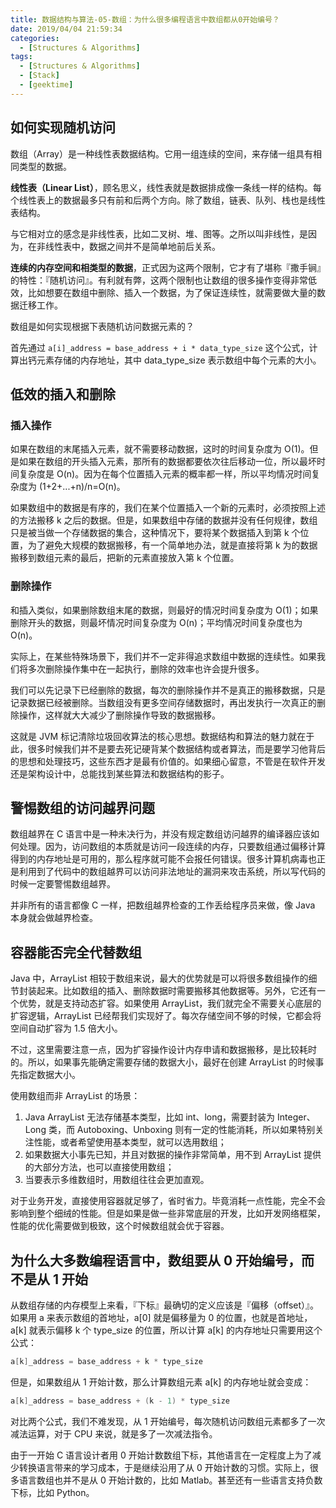 ```yaml
---
title: 数据结构与算法-05-数组：为什么很多编程语言中数组都从0开始编号？
date: 2019/04/04 21:59:34
categories:
  - [Structures & Algorithms]
tags:
  - [Structures & Algorithms]
  - [Stack]
  - [geektime]
---
```


## 如何实现随机访问

数组（Array）是一种线性表数据结构。它用一组连续的空间，来存储一组具有相同类型的数据。

**线性表（Linear List）**，顾名思义，线性表就是数据排成像一条线一样的结构。每个线性表上的数据最多只有前和后两个方向。除了数组，链表、队列、栈也是线性表结构。

与它相对立的感念是非线性表，比如二叉树、堆、图等。之所以叫非线性，是因为，在非线性表中，数据之间并不是简单地前后关系。

**连续的内存空间和相类型的数据**，正式因为这两个限制，它才有了堪称『撒手锏』的特性：『随机访问』。有利就有弊，这两个限制也让数组的很多操作变得非常低效，比如想要在数组中删除、插入一个数据，为了保证连续性，就需要做大量的数据迁移工作。

<!-- more -->

数组是如何实现根据下表随机访问数据元素的？

首先通过 `a[i]_address = base_address + i * data_type_size` 这个公式，计算出钙元素存储的内存地址，其中 data_type_size 表示数组中每个元素的大小。

## 低效的插入和删除

### 插入操作

如果在数组的末尾插入元素，就不需要移动数据，这时的时间复杂度为 O(1)。但是如果在数组的开头插入元素，那所有的数据都要依次往后移动一位，所以最坏时间复杂度是 O(n)。因为在每个位置插入元素的概率都一样，所以平均情况时间复杂度为 (1+2+...+n)/n=O(n)。

如果数组中的数据是有序的，我们在某个位置插入一个新的元素时，必须按照上述的方法搬移 k 之后的数据。但是，如果数组中存储的数据并没有任何规律，数组只是被当做一个存储数据的集合，这种情况下，要将某个数据插入到第 k 个位置，为了避免大规模的数据搬移，有一个简单地办法，就是直接将第 k 为的数据搬移到数组元素的最后，把新的元素直接放入第 k 个位置。

### 删除操作

和插入类似，如果删除数组末尾的数据，则最好的情况时间复杂度为 O(1)；如果删除开头的数据，则最坏情况时间复杂度为 O(n)；平均情况时间复杂度也为 O(n)。

实际上，在某些特殊场景下，我们并不一定非得追求数组中数据的连续性。如果我们将多次删除操作集中在一起执行，删除的效率也许会提升很多。

我们可以先记录下已经删除的数据，每次的删除操作并不是真正的搬移数据，只是记录数据已经被删除。当数组没有更多空间存储数据时，再出发执行一次真正的删除操作，这样就大大减少了删除操作导致的数据搬移。

这就是 JVM 标记清除垃圾回收算法的核心思想。数据结构和算法的魅力就在于此，很多时候我们并不是要去死记硬背某个数据结构或者算法，而是要学习他背后的思想和处理技巧，这些东西才是最有价值的。如果细心留意，不管是在软件开发还是架构设计中，总能找到某些算法和数据结构的影子。

## 警惕数组的访问越界问题

数组越界在 C 语言中是一种未决行为，并没有规定数组访问越界的编译器应该如何处理。因为，访问数组的本质就是访问一段连续的内存，只要数组通过偏移计算得到的内存地址是可用的，那么程序就可能不会报任何错误。很多计算机病毒也正是利用到了代码中的数组越界可以访问非法地址的漏洞来攻击系统，所以写代码的时候一定要警惕数组越界。

并非所有的语言都像 C 一样，把数组越界检查的工作丢给程序员来做，像 Java 本身就会做越界检查。

## 容器能否完全代替数组

Java 中，ArrayList 相较于数组来说，最大的优势就是可以将很多数组操作的细节封装起来。比如数组的插入、删除数据时需要搬移其他数据等。另外，它还有一个优势，就是支持动态扩容。如果使用 ArrayList，我们就完全不需要关心底层的扩容逻辑，ArrayList 已经帮我们实现好了。每次存储空间不够的时候，它都会将空间自动扩容为 1.5 倍大小。

不过，这里需要注意一点，因为扩容操作设计内存申请和数据搬移，是比较耗时的。所以，如果事先能确定需要存储的数据大小，最好在创建 ArrayList 的时候事先指定数据大小。

使用数组而非 ArrayList 的场景：

1. Java ArrayList 无法存储基本类型，比如 int、long，需要封装为 Integer、Long 类，而 Autoboxing、Unboxing 则有一定的性能消耗，所以如果特别关注性能，或者希望使用基本类型，就可以选用数组；
2. 如果数据大小事先已知，并且对数据的操作非常简单，用不到 ArrayList 提供的大部分方法，也可以直接使用数组；
3. 当要表示多维数组时，用数组往往会更加直观。

对于业务开发，直接使用容器就足够了，省时省力。毕竟消耗一点性能，完全不会影响到整个细绒的性能。但是如果是做一些非常底层的开发，比如开发网络框架，性能的优化需要做到极致，这个时候数组就会优于容器。

## 为什么大多数编程语言中，数组要从 0 开始编号，而不是从 1 开始

从数组存储的内存模型上来看，『下标』最确切的定义应该是『偏移（offset）』。如果用 a 来表示数组的首地址，a[0] 就是偏移量为 0 的位置，也就是首地址，a[k] 就表示偏移 k 个 type_size 的位置，所以计算 a[k] 的内存地址只需要用这个公式：

``` c
a[k]_address = base_address + k * type_size
```

但是，如果数组从 1 开始计数，那么计算数组元素 a[k] 的内存地址就会变成：

``` c
a[k]_address = base_address + (k - 1) * type_size
```

对比两个公式，我们不难发现，从 1 开始编号，每次随机访问数组元素都多了一次减法运算，对于 CPU 来说，就是多了一次减法指令。

由于一开始 C 语言设计者用 0 开始计数数组下标，其他语言在一定程度上为了减少转换语言带来的学习成本，于是继续沿用了从 0 开始计数的习惯。实际上，很多语言数组也并不是从 0 开始计数的，比如 Matlab。甚至还有一些语言支持负数下标，比如 Python。


